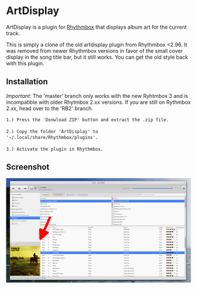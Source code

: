 ArtDisplay
===========

ArtDisplay is a plugin for [Rhythmbox](http://projects.gnome.org/rhythmbox/) that displays album art for the current track.

This is simply a clone of the old artdisplay plugin from Rhythmbox <2.96. It was removed from newer Rhythmbox versions in favor of the small cover display in the song title bar, but it still works. 
You can get the old style back with this plugin.



Installation
------------

*Important*: The 'master' branch only works with the new Ryhtmbox 3 and is incompatible with older Rhytmbox 2.xx versions. If you are still on Rythmbox 2.xx, head over to the 'RB2' branch.

	1.) Press the 'Donwload ZIP' button and extract the .zip file.

	2.) Copy the folder 'ArtDisplay' to '~/.local/share/Rhythmbox/plugins'.
	
	3.) Activate the plugin in Rhythmbox. 
	


Screenshot
-----------

![Screenshot](img/screenshot.png)